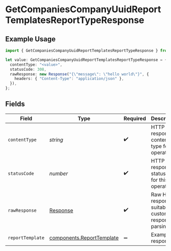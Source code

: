 # GetCompaniesCompanyUuidReportTemplatesReportTypeResponse

## Example Usage

```typescript
import { GetCompaniesCompanyUuidReportTemplatesReportTypeResponse } from "@gusto/embedded-api/models/operations/getcompaniescompanyuuidreporttemplatesreporttype.js";

let value: GetCompaniesCompanyUuidReportTemplatesReportTypeResponse = {
  contentType: "<value>",
  statusCode: 308,
  rawResponse: new Response("{\"message\": \"hello world\"}", {
    headers: { "Content-Type": "application/json" },
  }),
};
```

## Fields

| Field                                                                  | Type                                                                   | Required                                                               | Description                                                            |
| ---------------------------------------------------------------------- | ---------------------------------------------------------------------- | ---------------------------------------------------------------------- | ---------------------------------------------------------------------- |
| `contentType`                                                          | *string*                                                               | :heavy_check_mark:                                                     | HTTP response content type for this operation                          |
| `statusCode`                                                           | *number*                                                               | :heavy_check_mark:                                                     | HTTP response status code for this operation                           |
| `rawResponse`                                                          | [Response](https://developer.mozilla.org/en-US/docs/Web/API/Response)  | :heavy_check_mark:                                                     | Raw HTTP response; suitable for custom response parsing                |
| `reportTemplate`                                                       | [components.ReportTemplate](../../models/components/reporttemplate.md) | :heavy_minus_sign:                                                     | Example response                                                       |